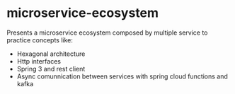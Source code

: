 # microservice-ecosystem

Presents a microservice ecosystem composed by multiple service to practice concepts like:

* Hexagonal architecture
* Http interfaces
* Spring 3 and rest client
* Async comunnication between services with spring cloud functions and kafka
